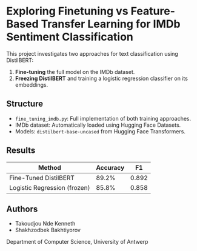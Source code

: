 # Exploring Finetuning vs Feature-Based Transfer Learning for IMDb Sentiment Classification

This project investigates two approaches for text classification using DistilBERT:
1. **Fine-tuning** the full model on the IMDb dataset.
2. **Freezing DistilBERT** and training a logistic regression classifier on its embeddings.

## Structure

- `fine_tuning_imdb.py`: Full implementation of both training approaches.
- IMDb dataset: Automatically loaded using Hugging Face Datasets.
- Models: `distilbert-base-uncased` from Hugging Face Transformers.

## Results

| Method                      | Accuracy | F1     |
|----------------------------|----------|--------|
| Fine-Tuned DistilBERT      | 89.2%    | 0.892  |
| Logistic Regression (frozen) | 85.8%  | 0.858  |

## Authors
- Takoudjou Nde Kenneth
- Shakhzodbek Bakhtiyorov

Department of Computer Science, University of Antwerp

